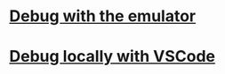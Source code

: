# [Debug with the emulator](../debug-bots-emulator.md)
# [Debug locally with VSCode](../debug-bots-locally-vscode.md)